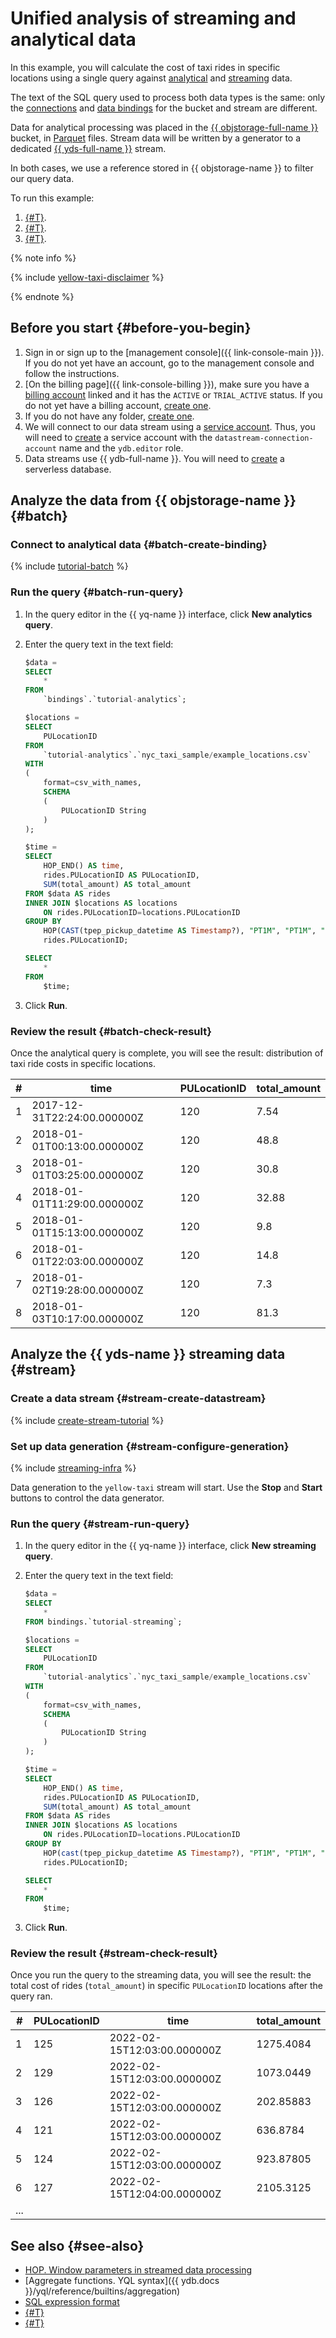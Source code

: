 # Unified analysis of streaming and analytical data

In this example, you will calculate the cost of taxi rides in specific locations using a single query against [analytical](../concepts/batch-processing.md) and [streaming](../concepts/stream-processing.md) data.

The text of the SQL query used to process both data types is the same: only the [connections](../concepts/glossary.md#connection) and [data bindings](../concepts/glossary.md#binding) for the bucket and stream are different.

Data for analytical processing was placed in the [{{ objstorage-full-name }}](../../storage/index.yaml) bucket, in [Parquet](https://parquet.apache.org/docs/file-format/) files. Stream data will be written by a generator to a dedicated [{{ yds-full-name }}](../../data-streams/index.yaml) stream.

In both cases, we use a reference stored in {{ objstorage-name }} to filter our query data.

To run this example:

1. [{#T}](#before-you-begin).
1. [{#T}](#batch).
1. [{#T}](#stream).

{% note info %}

{% include [yellow-taxi-disclaimer](../_includes/yellow-taxi-disclaimer.md) %}

{% endnote %}

## Before you start {#before-you-begin}

1. Sign in or sign up to the [management console]({{ link-console-main }}). If you do not yet have an account, go to the management console and follow the instructions.
1. [On the billing page]({{ link-console-billing }}), make sure you have a [billing account](../../billing/concepts/billing-account.md) linked and it has the `ACTIVE` or `TRIAL_ACTIVE` status. If you do not yet have a billing account, [create one](../../billing/quickstart/index.md#create_billing_account).
1. If you do not have any folder, [create one](../../resource-manager/operations/folder/create.md).
1. We will connect to our data stream using a [service account](../../iam/concepts/users/service-accounts.md). Thus, you will need to [create](../../iam/operations/sa/create.md#create-sa) a service account with the `datastream-connection-account` name and the `ydb.editor` role.
1. Data streams use {{ ydb-full-name }}. You will need to [create](../../ydb/quickstart.md#serverless) a serverless database.

## Analyze the data from {{ objstorage-name }} {#batch}

### Connect to analytical data {#batch-create-binding}

{% include [tutorial-batch](../_includes/create-tutorial-batch-infra.md) %}

### Run the query {#batch-run-query}

1. In the query editor in the {{ yq-name }} interface, click **New analytics query**.
1. Enter the query text in the text field:

   ```sql
   $data =
   SELECT
       *
   FROM
       `bindings`.`tutorial-analytics`;

   $locations =
   SELECT
       PULocationID
   FROM
       `tutorial-analytics`.`nyc_taxi_sample/example_locations.csv`
   WITH
   (
       format=csv_with_names,
       SCHEMA
       (
           PULocationID String
       )
   );

   $time =
   SELECT
       HOP_END() AS time,
       rides.PULocationID AS PULocationID,
       SUM(total_amount) AS total_amount    
   FROM $data AS rides
   INNER JOIN $locations AS locations
       ON rides.PULocationID=locations.PULocationID
   GROUP BY
       HOP(CAST(tpep_pickup_datetime AS Timestamp?), "PT1M", "PT1M", "PT1M"),
       rides.PULocationID;

   SELECT
       *
   FROM
       $time;
   ```

1. Click **Run**.

### Review the result {#batch-check-result}

Once the analytical query is complete, you will see the result: distribution of taxi ride costs in specific locations.

| # | time | PULocationID | total_amount |
| --- | --- | --- | --- |
| 1 | 2017-12-31T22:24:00.000000Z | 120 | 7.54 |
| 2 | 2018-01-01T00:13:00.000000Z | 120 | 48.8 |
| 3 | 2018-01-01T03:25:00.000000Z | 120 | 30.8 |
| 4 | 2018-01-01T11:29:00.000000Z | 120 | 32.88 |
| 5 | 2018-01-01T15:13:00.000000Z | 120 | 9.8 |
| 6 | 2018-01-01T22:03:00.000000Z | 120 | 14.8 |
| 7 | 2018-01-02T19:28:00.000000Z | 120 | 7.3 |
| 8 | 2018-01-03T10:17:00.000000Z | 120 | 81.3 |

## Analyze the {{ yds-name }} streaming data {#stream}

### Create a data stream {#stream-create-datastream}

{% include [create-stream-tutorial](../../_includes/data-streams/create-stream-tutorial.md) %}

### Set up data generation {#stream-configure-generation}

{% include [streaming-infra](../_includes/create-tutorial-streaming-infra.md) %}

Data generation to the `yellow-taxi` stream will start. Use the **Stop** and **Start** buttons to control the data generator.

### Run the query {#stream-run-query}

1. In the query editor in the {{ yq-name }} interface, click **New streaming query**.
1. Enter the query text in the text field:

   ```sql
   $data =
   SELECT
       *
   FROM bindings.`tutorial-streaming`;

   $locations =
   SELECT
       PULocationID
   FROM
       `tutorial-analytics`.`nyc_taxi_sample/example_locations.csv`
   WITH
   (
       format=csv_with_names,
       SCHEMA
       (
           PULocationID String
       )
   );

   $time =
   SELECT
       HOP_END() AS time,
       rides.PULocationID AS PULocationID,
       SUM(total_amount) AS total_amount    
   FROM $data AS rides
   INNER JOIN $locations AS locations
       ON rides.PULocationID=locations.PULocationID
   GROUP BY
       HOP(cast(tpep_pickup_datetime AS Timestamp?), "PT1M", "PT1M", "PT1M"),
       rides.PULocationID;

   SELECT
       *
   FROM
       $time;
   ```

1. Click **Run**.

### Review the result {#stream-check-result}

Once you run the query to the streaming data, you will see the result: the total cost of rides (`total_amount`) in specific `PULocationID` locations after the query ran.

| # | PULocationID | time | total_amount |
| --- | --- | --- | --- |
| 1 | 125 | 2022-02-15T12:03:00.000000Z | 1275.4084 |
| 2 | 129 | 2022-02-15T12:03:00.000000Z | 1073.0449 |
| 3 | 126 | 2022-02-15T12:03:00.000000Z | 202.85883 |
| 4 | 121 | 2022-02-15T12:03:00.000000Z | 636.8784 |
| 5 | 124 | 2022-02-15T12:03:00.000000Z | 923.87805 |
| 6 | 127 | 2022-02-15T12:04:00.000000Z | 2105.3125 |
| ... |

## See also {#see-also}

* [HOP. Window parameters in streamed data processing](../concepts/stream-processing-windows.md)
* [Aggregate functions. YQL syntax]({{ ydb.docs }}/yql/reference/builtins/aggregation)
* [SQL expression format](../sources-and-sinks/data-streams-binding.md#model-dannyh)
* [{#T}](../concepts/batch-processing.md)
* [{#T}](../concepts/stream-processing.md)
